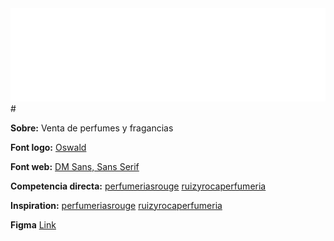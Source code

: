 <div align = "center"> 
  <picture>
    <source media="(prefers-color-scheme: dark)" srcset="img/ELIXUER_White.svg">
    <source media="(prefers-color-scheme: light)" srcset="img/ELIXUER.svg">
    <img alt="Descripción de la imagen" src="img/ELIXUER_White.svg">
  </picture>
</div>
#

<strong>Sobre:</strong> Venta de perfumes y fragancias

<strong>Font logo:</strong> [Oswald](https://fonts.google.com/specimen/Oswald)

<strong>Font web:</strong> [DM Sans, Sans Serif](https://fonts.google.com/specimen/DM+Sans)

<strong>Competencia directa:</strong>
[perfumeriasrouge](https://www.perfumeriasrouge.com/)
[ruizyrocaperfumeria](https://www.ruizyrocaperfumeria.com/)

<strong>Inspiration:</strong>
[perfumeriasrouge](https://www.perfumeriasrouge.com/)
[ruizyrocaperfumeria](https://www.ruizyrocaperfumeria.com/)

<strong>Figma</strong>
[Link](https://www.figma.com/proto/kLz6tWYq6aRsPc04nmWNnK/ELIXUER?node-id=0-1&t=cykGjw4b5Op6Z2hO-1)
